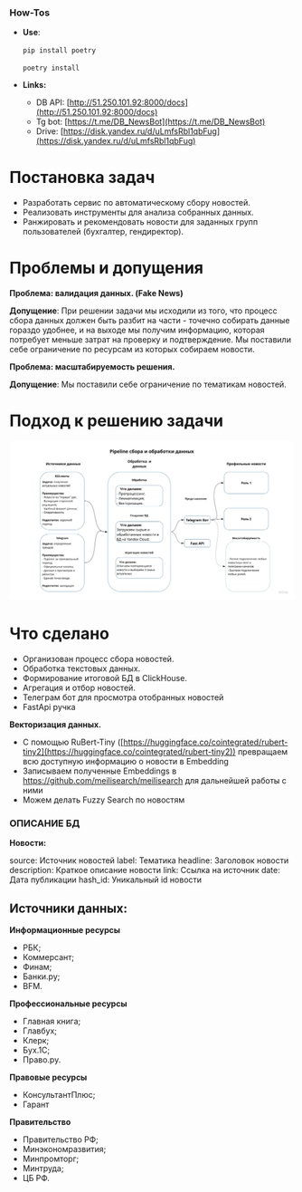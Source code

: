 ### How-Tos

- **Use**:
    
    `pip install poetry`
    
    `poetry install`
    
- **Links:**
    - DB API: [http://51.250.101.92:8000/docs](http://51.250.101.92:8000/docs)
    - Tg bot: [https://t.me/DB_NewsBot](https://t.me/DB_NewsBot)
    - Drive: [https://disk.yandex.ru/d/uLmfsRbl1qbFug](https://disk.yandex.ru/d/uLmfsRbl1qbFug)

# Постановка задач

- Разработать сервис по автоматическому сбору новостей.
- Реализовать инструменты для анализа собранных данных.
- Ранжировать и рекомендовать новости для заданных групп пользователей (бухгалтер, гендиректор).


# Проблемы и допущения

**Проблема: валидация данных. (Fake News)** 

**Допущение**: При решении задачи мы исходили из того, что процесс сбора данных должен быть разбит на части - точечно собирать данные гораздо удобнее, и на выходе мы получим информацию, которая потребует меньше затрат на проверку и подтверждение. Мы поставили себе ограничение по ресурсам из которых собираем новости.

**Проблема: масштабируемость решения.**

**Допущение**: Мы поставили себе ограничение по тематикам новостей.

# Подход к решению задачи

![Архитектура](docs/Frame1.jpg)

# Что сделано
- Организован процесс сбора новостей.
- Обработка текстовых данных.
- Формирование итоговой БД в ClickHouse.
- Агрегация и отбор новостей.
- Телеграм бот для просмотра отобранных новостей
- FastApi ручка


**Векторизация данных.**
- С помощью RuBert-Tiny ([https://huggingface.co/cointegrated/rubert-tiny2](https://huggingface.co/cointegrated/rubert-tiny2)) превращаем всю доступную информацию о новости в Embedding
- Записываем полученные Embeddings в https://github.com/meilisearch/meilisearch для дальнейшей работы с ними
- Можем делать Fuzzy Search по новостям


### **ОПИСАНИЕ БД**

**Новости:**

source: Источник новостей
label: Тематика
headline: Заголовок новости
description: Краткое описание новости
link: Ссылка на источник
date: Дата публикации
hash_id: Уникальный id новости

## Источники данных:
**Информационные ресурсы**

- РБК;
- Коммерсант;
- Финам;
- Банки.ру;
- BFM.

**Профессиональные ресурсы**

- Главная книга;
- Главбух;
- Клерк;
- Бух.1С;
- Право.ру.

**Правовые ресурсы**

- КонсультантПлюс;
- Гарант

**Правительство**

- Правительство РФ;
- Минэкономразвития;
- Минпромторг;
- Минтруда;
- ЦБ РФ.